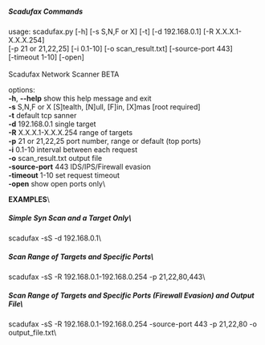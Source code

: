 ##### Scadufax Commands

usage: scadufax.py [-h] [-s S,N,F or X] [-t] [-d 192.168.0.1] [-R X.X.X.1-X.X.X.254]\
                   [-p 21 or 21,22,25] [-i 0.1-10] [-o scan_result.txt] [-source-port 443]\
                   [-timeout 1-10] [-open]\
\
Scadufax Network Scanner BETA

options:\
  **-h**, **--help**            show this help message and exit\
  **-s** S,N,F or X         [S]tealth, [N]ull, [F]in, [X]mas [root required]\
  **-t**                    default tcp sanner\
  **-d** 192.168.0.1        single target\
  **-R** X.X.X.1-X.X.X.254  range of targets\
  **-p** 21 or 21,22,25     port number, range or default (top ports)\
  **-i** 0.1-10             interval between each request\
  **-o** scan_result.txt    output file\
  **-source-port** 443      IDS/IPS/Firewall evasion\
  **-timeout** 1-10         set request timeout\
  **-open**                 show open ports only\

  **EXAMPLES**\

  ##### Simple Syn Scan and a Target Only\
  scadufax -sS -d 192.168.0.1\
  
  ##### Scan Range of Targets and Specific Ports\
  scadufax -sS -R 192.168.0.1-192.168.0.254 -p 21,22,80,443\

  ##### Scan Range of Targets and Specific Ports (Firewall Evasion) and Output File\
  scadufax -sS -R 192.168.0.1-192.168.0.254 -source-port 443 -p 21,22,80 -o output_file.txt\
  
